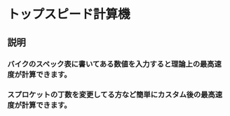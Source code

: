 # トップスピード計算機

## 説明
### バイクのスペック表に書いてある数値を入力すると理論上の最高速度が計算できます。
### スプロケットの丁数を変更してる方など簡単にカスタム後の最高速度が計算できます。
